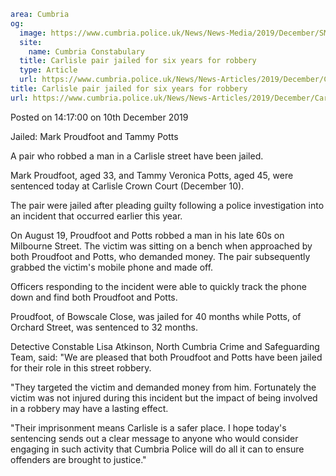 ```yaml
area: Cumbria
og:
  image: https://www.cumbria.police.uk/News/News-Media/2019/December/SM-Robbery-Cropped-380x240.jpg
  site:
    name: Cumbria Constabulary
  title: Carlisle pair jailed for six years for robbery
  type: Article
  url: https://www.cumbria.police.uk/News/News-Articles/2019/December/Carlisle-pair-jailed-for-six-years-for-robbery.aspx
title: Carlisle pair jailed for six years for robbery
url: https://www.cumbria.police.uk/News/News-Articles/2019/December/Carlisle-pair-jailed-for-six-years-for-robbery.aspx
```

Posted on 14:17:00 on 10th December 2019

Jailed: Mark Proudfoot and Tammy Potts

A pair who robbed a man in a Carlisle street have been jailed.

Mark Proudfoot, aged 33, and Tammy Veronica Potts, aged 45, were sentenced today at Carlisle Crown Court (December 10).

The pair were jailed after pleading guilty following a police investigation into an incident that occurred earlier this year.

On August 19, Proudfoot and Potts robbed a man in his late 60s on Milbourne Street. The victim was sitting on a bench when approached by both Proudfoot and Potts, who demanded money. The pair subsequently grabbed the victim's mobile phone and made off.

Officers responding to the incident were able to quickly track the phone down and find both Proudfoot and Potts.

Proudfoot, of Bowscale Close, was jailed for 40 months while Potts, of Orchard Street, was sentenced to 32 months.

Detective Constable Lisa Atkinson, North Cumbria Crime and Safeguarding Team, said: "We are pleased that both Proudfoot and Potts have been jailed for their role in this street robbery.

"They targeted the victim and demanded money from him. Fortunately the victim was not injured during this incident but the impact of being involved in a robbery may have a lasting effect.

"Their imprisonment means Carlisle is a safer place. I hope today's sentencing sends out a clear message to anyone who would consider engaging in such activity that Cumbria Police will do all it can to ensure offenders are brought to justice."
